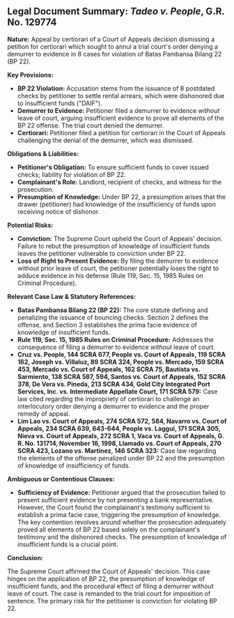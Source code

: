 ## Legal Document Summary: *Tadeo v. People*, G.R. No. 129774

**Nature:** Appeal by certiorari of a Court of Appeals decision dismissing a petition for certiorari which sought to annul a trial court's order denying a demurrer to evidence in 8 cases for violation of Batas Pambansa Bilang 22 (BP 22).

**Key Provisions:**

*   **BP 22 Violation:** Accusation stems from the issuance of 8 postdated checks by petitioner to settle rental arrears, which were dishonored due to insufficient funds ("DAIF").
*   **Demurrer to Evidence:** Petitioner filed a demurrer to evidence *without* leave of court, arguing insufficient evidence to prove all elements of the BP 22 offense. The trial court denied the demurrer.
*   **Certiorari:** Petitioner filed a petition for certiorari in the Court of Appeals challenging the denial of the demurrer, which was dismissed.

**Obligations & Liabilities:**

*   **Petitioner's Obligation:** To ensure sufficient funds to cover issued checks; liability for violation of BP 22.
*   **Complainant's Role:** Landlord, recipient of checks, and witness for the prosecution.
*   **Presumption of Knowledge:**  Under BP 22, a presumption arises that the drawer (petitioner) had knowledge of the insufficiency of funds upon receiving notice of dishonor.

**Potential Risks:**

*   **Conviction:**  The Supreme Court upheld the Court of Appeals' decision. Failure to rebut the presumption of knowledge of insufficient funds leaves the petitioner vulnerable to conviction under BP 22.
*   **Loss of Right to Present Evidence:** By filing the demurrer to evidence without prior leave of court, the petitioner potentially loses the right to adduce evidence in his defense (Rule 119, Sec. 15, 1985 Rules on Criminal Procedure).

**Relevant Case Law & Statutory References:**

*   **Batas Pambansa Bilang 22 (BP 22):** The core statute defining and penalizing the issuance of bouncing checks. Section 2 defines the offense, and Section 3 establishes the prima facie evidence of knowledge of insufficient funds.
*   **Rule 119, Sec. 15, 1985 Rules on Criminal Procedure:** Addresses the consequence of filing a demurrer to evidence *without* leave of court.
*   **Cruz vs. People, 144 SCRA 677, People vs. Court of Appeals, 119 SCRA 162, Joseph vs. Villaluz, 89 SCRA 324, People vs. Mercado, 159 SCRA 453, Mercado vs. Court of Appeals, 162 SCRA 75, Bautista vs. Sarmiento, 138 SCRA 587, 594, Santos vs. Court of Appeals, 152 SCRA 378, De Vera vs. Pineda, 213 SCRA 434, Gold City Integrated Port Services, Inc. vs. Intermediate Appellate Court, 171 SCRA 579:** Case law cited regarding the impropriety of certiorari to challenge an interlocutory order denying a demurrer to evidence and the proper remedy of appeal.
*   **Lim Lao vs. Court of Appeals, 274 SCRA 572, 584, Navarro vs. Court of Appeals, 234 SCRA 639, 643-644, People vs. Laggui, 171 SCRA 305, Nieva vs. Court of Appeals, 272 SCRA 1, Vaca vs. Court of Appeals, G. R. No. 131714, November 16, 1998, Llamado vs. Court of Appeals, 270 SCRA 423, Lozano vs. Martinez, 146 SCRA 323:** Case law regarding the elements of the offense penalized under BP 22 and the presumption of knowledge of insufficiency of funds.

**Ambiguous or Contentious Clauses:**

*   **Sufficiency of Evidence:**  Petitioner argued that the prosecution failed to present sufficient evidence by not presenting a bank representative. However, the Court found the complainant's testimony sufficient to establish a prima facie case, triggering the presumption of knowledge.  The key contention revolves around whether the prosecution adequately proved all elements of BP 22 based solely on the complainant's testimony and the dishonored checks. The presumption of knowledge of insufficient funds is a crucial point.

**Conclusion:**

The Supreme Court affirmed the Court of Appeals' decision. This case hinges on the application of BP 22, the presumption of knowledge of insufficient funds, and the procedural effect of filing a demurrer without leave of court. The case is remanded to the trial court for imposition of sentence. The primary risk for the petitioner is conviction for violating BP 22.
